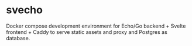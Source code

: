 # svecho
Docker compose development environment for Echo/Go backend + Svelte frontend + Caddy to serve static assets and proxy and Postgres as database.

